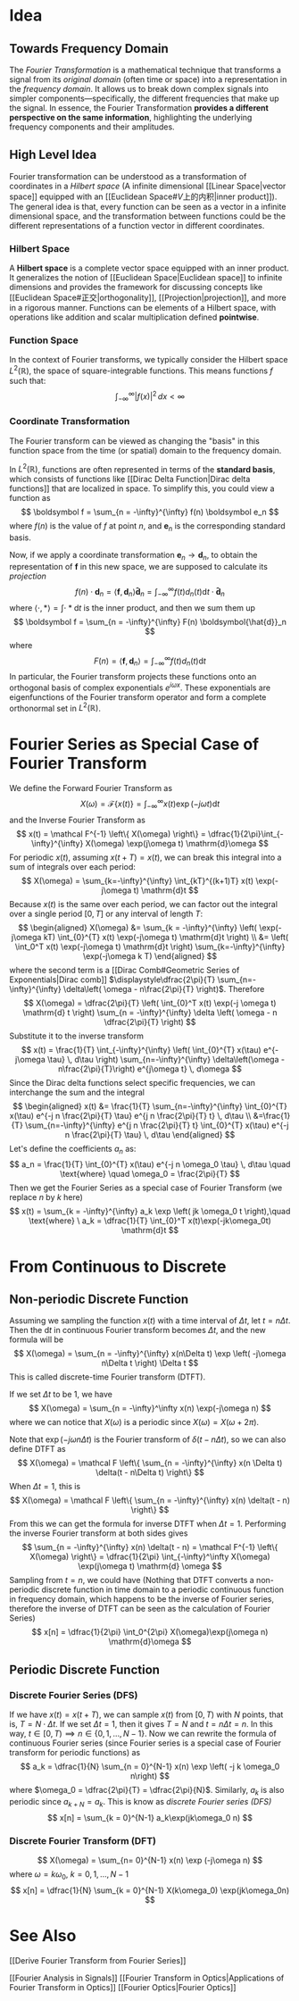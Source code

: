 # Idea
## Towards Frequency Domain
The *Fourier Transformation* is a mathematical technique that transforms a signal from its *original domain* (often time or space) into a representation in the *frequency domain*. It allows us to break down complex signals into simpler components—specifically, the different frequencies that make up the signal. In essence, the Fourier Transformation **provides a different perspective on the same information**, highlighting the underlying frequency components and their amplitudes.
## High Level Idea
Fourier transformation can be understood as a transformation of coordinates in a *Hilbert space* (A infinite dimensional [[Linear Space|vector space]] equipped with an [[Euclidean Space#$V$上的内积|inner product]]). The general idea is that, every function can be seen as a vector in a infinite dimensional space, and the transformation between functions could be the different representations of a function vector in different coordinates.

### Hilbert Space
A **Hilbert space** is a complete vector space equipped with an inner product. It generalizes the notion of [[Euclidean Space|Euclidean space]] to infinite dimensions and provides the framework for discussing concepts like [[Euclidean Space#正交|orthogonality]], [[Projection|projection]], and more in a rigorous manner. Functions can be elements of a Hilbert space, with operations like addition and scalar multiplication defined **pointwise**.
### Function Space
In the context of Fourier transforms, we typically consider the Hilbert space $L^2(\mathbb{R})$, the space of square-integrable functions. This means functions $f$ such that:
$$
\int_{-\infty}^{\infty} |f(x)|^2 \, dx < \infty
$$
### Coordinate Transformation
The Fourier transform can be viewed as changing the "basis" in this function space from the time (or spatial) domain to the frequency domain. 

In $L^2(\mathbb{R})$, functions are often represented in terms of the **standard basis**, which consists of functions like [[Dirac Delta Function|Dirac delta functions]] that are localized in space. To simplify this, you could view a function as
$$
\boldsymbol f = \sum_{n = -\infty}^{\infty} f(n) \boldsymbol e_n
$$
where $f(n)$ is the value of $f$ at point $n$, and $\boldsymbol e_n$ is the corresponding standard basis.

Now, if we apply a coordinate transformation $\boldsymbol e_n \to \boldsymbol d_n$, to obtain the representation  of $\boldsymbol f$ in this new space,  we are supposed to calculate its *projection*
$$
f(n)\cdot \boldsymbol d_n = \left< \boldsymbol f, \boldsymbol d_n \right> \boldsymbol {\hat{d}}_n = \int_{-\infty}^{\infty} f(t)d_n(t) \mathrm{d}t\cdot \boldsymbol {\hat{d}}_n
$$
where $\left< \cdot,\ast \right> = \int\cdot \ast \mathrm{d}t$  is the inner product, and then we sum them up
$$
\boldsymbol f = \sum_{n = -\infty}^{\infty} F(n) \boldsymbol{\hat{d}}_n 
$$
where
$$
F(n) = \left< \boldsymbol f,\boldsymbol{d}_n \right>= \int_{-\infty}^{\infty} f(t)d_n(t) \mathrm{d}t
$$
In particular, the Fourier transform projects these functions onto an orthogonal basis of complex exponentials $e^{i \omega x}$. These exponentials are eigenfunctions of the Fourier transform operator and form a complete orthonormal set in $L^2(\mathbb{R})$.
# Fourier Series as Special Case of Fourier Transform
We define the Forward Fourier Transform as
$$
X(\omega) = \mathcal F\left\{ x(t)  \right\}  = \int_{-\infty}^{\infty} x(t) \exp(-j\omega t) \mathrm{d}t
$$
and the Inverse Fourier Transform as
$$
x(t) = \mathcal F^{-1} \left\{ X(\omega) \right\} = \dfrac{1}{2\pi}\int_{-\infty}^{\infty} X(\omega) \exp(j\omega t) \mathrm{d}\omega
$$
For periodic $x(t)$, assuming $x(t + T) = x(t)$, we can break this integral into a sum of integrals over each period:
$$
X(\omega) = \sum_{k=-\infty}^{\infty} \int_{kT}^{(k+1)T} x(t) \exp(-j\omega t) \mathrm{d}t
$$
Because $x(t)$ is the same over each period, we can factor out the integral over a single period $[0, T]$ or any interval of length $T$:
$$
\begin{aligned}
X(\omega) &= \sum_{k = -\infty}^{\infty} \left( \exp(-j\omega kT) \int_{0}^{T} x(t) \exp(-j\omega t) \mathrm{d}t \right)  \\
 &= \left( \int_0^T x(t) \exp(-j\omega t) \mathrm{d}t \right) \sum_{k=-\infty}^{\infty} \exp(-j\omega k T)
\end{aligned}
$$
where the second term is a [[Dirac Comb#Geometric Series of Exponentials|Dirac comb]] $\displaystyle\dfrac{2\pi}{T} \sum_{n=-\infty}^{\infty} \delta\left( \omega - n\frac{2\pi}{T} \right)$. Therefore
$$
X(\omega) = \dfrac{2\pi}{T} \left( \int_{0}^T x(t) \exp(-j \omega t) \mathrm{d} t \right) \sum_{n = -\infty}^{\infty} \delta \left( \omega - n \dfrac{2\pi}{T} \right) 
$$
Substitute it to the inverse transform
$$
x(t) = \frac{1}{T} \int_{-\infty}^{\infty} \left( \int_{0}^{T} x(\tau) e^{-j\omega \tau} \, d\tau \right) \sum_{n=-\infty}^{\infty} \delta\left(\omega - n\frac{2\pi}{T}\right) e^{j\omega t} \, d\omega
$$
 Since the Dirac delta functions select specific frequencies, we can interchange the sum and the integral
$$
 \begin{aligned}
   x(t) &= \frac{1}{T} \sum_{n=-\infty}^{\infty} \int_{0}^{T} x(\tau) e^{-j n \frac{2\pi}{T} \tau} e^{j n \frac{2\pi}{T} t} \, d\tau \\
   &=\frac{1}{T} \sum_{n=-\infty}^{\infty} e^{j n \frac{2\pi}{T} t} \int_{0}^{T} x(\tau) e^{-j n \frac{2\pi}{T} \tau} \, d\tau
\end{aligned}
$$
 Let's define the coefficients $a_n$ as:
$$
   a_n = \frac{1}{T} \int_{0}^{T} x(\tau) e^{-j n \omega_0 \tau} \, d\tau \quad \text{where} \quad \omega_0 = \frac{2\pi}{T}
$$
Then we get the Fourier Series as a special case of Fourier Transform (we replace $n$ by $k$ here)
$$
x(t)  = \sum_{k = -\infty}^{\infty} a_k \exp \left( jk \omega_0 t \right),\quad \text{where} \ a_k = \dfrac{1}{T} \int_{0}^T x(t)\exp(-jk\omega_0t) \mathrm{d}t
$$

# From Continuous to Discrete
## Non-periodic Discrete Function
Assuming we sampling the function $x(t)$ with a time interval of $\Delta t$, let $t = n \Delta t$. Then the $\mathrm{d}t$ in continuous Fourier transform becomes $\Delta t$, and the new formula will be
$$
X(\omega) = \sum_{n = -\infty}^{\infty} x(n\Delta t) \exp \left( -j\omega n\Delta t \right) \Delta t
$$
This is called discrete-time Fourier transform (DTFT). 

If we set $\Delta t$ to be $1$, we have
$$
X(\omega) =  \sum_{n = -\infty}^\infty x(n) \exp(-j\omega n)
$$
where we can notice that $X(\omega)$ is a periodic since $X(\omega) = X(\omega + 2\pi)$.

Note that $\exp(-j\omega n\Delta t)$ is the Fourier transform of $\delta(t - n \Delta t)$, so we can also define DTFT as
$$
X(\omega) = \mathcal F \left\{  \sum_{n = -\infty}^{\infty} x(n \Delta t) \delta(t - n\Delta t) \right\} 
$$
When $\Delta t = 1$, this is
$$
X(\omega) = \mathcal F \left\{  \sum_{n = -\infty}^{\infty} x(n) \delta(t - n) \right\} 
$$
From this we can get the formula for inverse DTFT when $\Delta t = 1$. Performing the inverse Fourier transform at both sides gives 
$$
\sum_{n = -\infty}^{\infty} x(n) \delta(t - n) = \mathcal F^{-1} \left\{ X(\omega) \right\} = \dfrac{1}{2\pi} \int_{-\infty}^\infty X(\omega) \exp(j\omega t) \mathrm{d} \omega
$$
Sampling from $t = n$, we could have (Nothing that DTFT converts a non-periodic discrete function in time domain to a periodic continuous function in frequency domain, which happens to be the inverse of Fourier series, therefore the inverse of DTFT can be seen as the calculation of Fourier Series)
$$
x[n] = \dfrac{1}{2\pi} \int_0^{2\pi} X(\omega)\exp(j\omega n) \mathrm{d}\omega
$$
## Periodic Discrete Function
### Discrete Fourier Series (DFS)
If we have $x(t) = x(t + T)$, we can sample $x(t)$ from $[0, T)$ with $N$ points, that is, $T = N \cdot \Delta t$. If we set $\Delta t = 1$, then it gives $T = N$ and $t = n\Delta t = n$. In this way, $t\in[0, T) \implies n\in \left\{ 0,1, \ldots ,N-1 \right\}$. Now we can rewrite the formula of continuous Fourier series (since Fourier series is a special case of Fourier transform for periodic functions) as
$$
a_k = \dfrac{1}{N}  \sum_{n = 0}^{N-1} x(n) \exp \left( -j  k \omega_0 n\right) 
$$
where $\omega_0 = \dfrac{2\pi}{T} = \dfrac{2\pi}{N}$. Similarly, $a_k$ is also periodic since $a_{k + N} = a_k$. This is know as *discrete Fourier series (DFS)*
$$
x[n] = \sum_{k = 0}^{N-1} a_k\exp(jk\omega_0 n)
$$
### Discrete Fourier Transform (DFT)
$$
X(\omega) = \sum_{n= 0}^{N-1} x(n) \exp (-j\omega n)
$$
where $\omega = k\omega_0,\ k = 0, 1, \ldots ,N-1$
$$
x[n] = \dfrac{1}{N} \sum_{k = 0}^{N-1} X(k\omega_0) \exp(jk\omega_0n)
$$
# See Also
[[Derive Fourier Transform from Fourier Series]]

[[Fourier Analysis in Signals]]
[[Fourier Transform in Optics|Applications of Fourier Transform in Optics]]
[[Fourier Optics|Fourier Optics]]